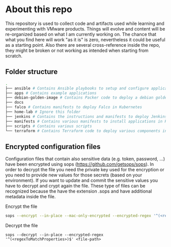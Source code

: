 # About this repo

This repository is used to collect code and artifacts used while learning and experimenting with VMware products. Things will evolve and content will be re-organized based on what I am currently working on.
The chance that what you find here will work "as it is" is zero, nevertheless it could be useful as a starting point. Also there are several cross-reference inside the repo, they might be broken or not working as intended when starting from scratch.

## Folder structure

<!-- BEGIN_FOLDER_STRUCTURE -->
```sh
.
├── ansible # Contains Ansible playbooks to setup and configure applications
├── apps # Contains example applications
├── debian-golden-image # Contains Packer code to deploy a debian golden image
├── docs
├── falco # Contains manifests to deploy Falco in Kubernetes
├── home-lab # Ignore this folder
├── jenkins # Contains the instructions and manifests to deploy Jenkins in Kubernetes
├── manifests # Contains various manifests to install applications in Kubernetes
├── scripts # Contains various scripts
└── terraform # Contains Terraform code to deploy various components in vSphere, Vault and Kuber...
```
<!-- END_FOLDER_STRUCTURE -->

## Encrypted configuration files

Configuration files that contain also sensitive data (e.g. token, password, ...) have been encrypted using sops (https://github.com/getsops/sops). In order to decrypt the file you need the private key used for the encryption or you need to provide new values for those secrets (based on your environment). If you want to update and commit the sensitive values you have to decrypt and crypt again the file. These type of files can be recognized because the have the extension .sops and have additional metadata inside the file.

Encrypt the file
```sh
sops --encrypt --in-place --mac-only-encrypted --encrypted-regex '^(<regexToMatchProperties>)$' <file-path>
```

Decrypt the file
```
sops --decrypt --in-place --encrypted-regex '^(<regexToMatchProperties>)$' <file-path>
```